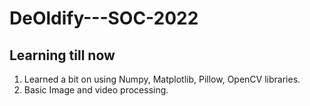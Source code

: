# DeOldify---SOC-2022
## Learning till now
1. Learned a bit on using Numpy, Matplotlib, Pillow, OpenCV libraries.
2. Basic Image and video processing.
